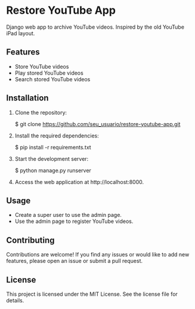 # Restore YouTube App

Django web app to archive YouTube videos. Inspired by the old YouTube iPad layout.

## Features

- Store YouTube videos
- Play stored YouTube videos
- Search stored YouTube videos

## Installation

1. Clone the repository:

   $ git clone https://github.com/seu_usuario/restore-youtube-app.git

2. Install the required dependencies:

   $ pip install -r requirements.txt

3. Start the development server:

   $ python manage.py runserver

4. Access the web application at http://localhost:8000.

## Usage

- Create a super user to use the admin page.
- Use the admin page to register YouTube videos.

## Contributing

Contributions are welcome! If you find any issues or would like to add new features, please open an issue or submit a pull request.

## License

This project is licensed under the MIT License. See the license file for details.
